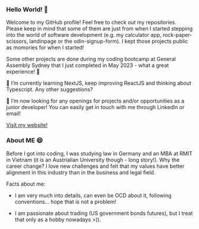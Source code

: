 ### Hello World! 👋

Welcome to my GitHub profile! Feel free to check out my repositories. Please keep in mind that some of them are just from when I started stepping into the world of software development (e.g. my calculator app, rock-paper-scissors, landinpage or the odin-signup-form). I kept those projects public as momories for when I started!

Some other projects are done during my coding bootcamp at General Assembly Sydney that I just completed in May 2023 - what a great experience! 🔭

🌱 I’m currently learning NextJS, keep improving ReactJS and thinking about Typescript. Any other suggestions?

🤔 I’m now looking for any openings for projects and/or opportunities as a junior developer! You can easily get in touch with me through LinkedIn or email!

<a href="http://falko-kammel.dev/" target="_blank">Visit my website!</a>

### About ME 😄

Before I got into coding, I was studying law in Germany and an MBA at RMIT in Vietnam (it is an Austrialian University though - long story!). Why the career change? I love new challenges and felt that my values have better alignment in this industry than in the business and legal field. 

Facts about me: 
- I am very much into details, can even be OCD about it, following conventions... hope that is not a problem!

- I am passionate about trading (US government bonds futures), but I treat that only as a hobby nowadays >)).

